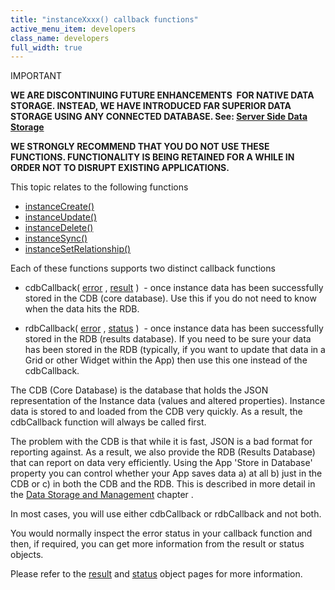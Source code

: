 ```yaml
---
title: "instanceXxxx() callback functions"
active_menu_item: developers
class_name: developers
full_width: true
---
```



IMPORTANT

**WE ARE DISCONTINUING FUTURE ENHANCEMENTS  FOR NATIVE DATA STORAGE. INSTEAD, WE HAVE INTRODUCED FAR SUPERIOR DATA STORAGE USING ANY CONNECTED DATABASE. See: [Server Side Data Storage](/developers/user-guide/product-guide/data-storage/server-side-data-storage/)**

**WE STRONGLY RECOMMEND THAT YOU DO NOT USE THESE FUNCTIONS. FUNCTIONALITY IS BEING RETAINED FOR A WHILE IN ORDER NOT TO DISRUPT EXISTING APPLICATIONS.**

This topic relates to the following functions

 - [instanceCreate()](/developers/user-guide/scripting-apis/client-api/instance-data-functions/instancecreate)
 - [instanceUpdate()](/developers/user-guide/scripting-apis/client-api/instance-data-functions/instancesave)
 - [instanceDelete()](/developers/user-guide/scripting-apis/client-api/instance-data-functions/instancedelete)
 - [instanceSync()](/developers/user-guide/scripting-apis/client-api/instance-data-functions/instancesync)
 - [instanceSetRelationship()](/developers/user-guide/scripting-apis/client-api/instance-data-functions/instancesetrelationship)

Each of these functions supports two distinct callback functions

 - cdbCallback( [error](/developers/user-guide/scripting-apis/client-api/objects-titbits/error-object) , [result](/developers/user-guide/scripting-apis/client-api/objects-titbits/result-object-for-instancexxxx) )  - once instance data has been successfully stored in the CDB (core database). Use this if you do not need to know when the data hits the RDB.

 - rdbCallback( [error](/developers/user-guide/scripting-apis/client-api/objects-titbits/error-object) , [status](/developers/user-guide/scripting-apis/client-api/objects-titbits/status-object-for-instancexxxx) )  - once instance data has been successfully stored in the RDB (results database). If you need to be sure your data has been stored in the RDB (typically, if you want to update that data in a Grid or other Widget within the App) then use this one instead of the cdbCallback.

The CDB (Core Database) is the database that holds the JSON representation of the Instance data (values and altered properties). Instance data is stored to and loaded from the CDB very quickly. As a result, the cdbCallback function will always be called first.

The problem with the CDB is that while it is fast, JSON is a bad format for reporting against. As a result, we also provide the RDB (Results Database) that can report on data very efficiently. Using the App 'Store in Database' property you can control whether your App saves data a) at all b) just in the CDB or c) in both the CDB and the RDB. This is described in more detail in the [Data Storage and Management](/developers/user-guide/product-guide/advanced-features/data-storage-management/) chapter .

In most cases, you will use either cdbCallback or rdbCallback and not both.

You would normally inspect the error status in your callback function and then, if required, you can get more information from the result or status objects.

Please refer to the [result](/developers/user-guide/scripting-apis/client-api/objects-titbits/result-object-for-instancexxxx) and [status](/developers/user-guide/scripting-apis/client-api/objects-titbits/status-object-for-instancexxxx) object pages for more information.

